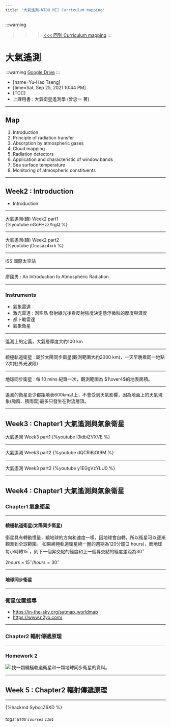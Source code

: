 ```yaml
---
title: '大氣遙測-NTOU MEI Curriculum mapping'
---
```

:::warning
>>>[<<< 回到 Curriculum mapping](/wYnQU277R3-kmL1UWGt8bA)
:::
# 大氣遙測
:::warning
[Google Drive](https://drive.google.com/open?id=1s-xpP2aECi5Gu0unQn9htsIWqSh736Zw&authuser=00781035%40email.ntou.edu.tw&usp=drive_fs)
:::
- [name=Yu-Hao Tseng]  
- [time=Sat, Sep 25, 2021 10:44 PM]  
- [TOC]  
- 上課用書 : 大氣衛星遙測學 (曾忠一 著)  

---
## Map
1. Introduction   
2. Principle of radiation transfer  
3. Absorption by atmospheric gases 
4. Cloud mapping   
5. Radiation detectors   
6. Application and characteristic of window bands   
7. Sea surface temperature   
8. Monitoring of atmospheric constituents  

---
## Week2 : Introduction
- Introduction  
---
大氣遙測(碩) Week2 part1  
{%youtube nGoFHzzYrgQ %}  

---
大氣遙測(碩) Week2 part2  
{%youtube jDcasaz4xrk %}  

---
ISS 國際太空站  

---
廖國男 : An Introduction to Atmospheric Radiation  

---
### Instruments
- 氣象雷達  
- 激光雷達 : 測空品 發射綠光後看反射強度決定懸浮微粒的厚度與濃度  
- 都卜勒雷達  
- 氣象衛星  

---
遙測上的定義，大氣層厚度大約100 km

---
繞極軌道衛星 : 屬於太陽同步衛星(觀測範圍大約2000 km)，一天早晚看同一地點2次(紅外光波段)

---
地球同步衛星 : 每 10 mins 紀錄一次，觀測範圍為 $1\over4$的地表面積。

---
遙測的衛星至少都距地表600km以上，不會受到天氣影響，因為地面上的天氣現象(颱風、積雨雲)最多只發生在對流層頂。

---
## Week3 : Chapter1 大氣遙測與氣象衛星
大氣遙測 Week3 part1
{%youtube l3idbiZVXVE %}

---
大氣遙測 Week3 part2
{%youtube dQCRiBjOt9M %}

---
大氣遙測 Week3 part3
{%youtube y1EGgVzYLU0 %}

---
## Week4 : Chapter1 大氣遙測與氣象衛星
###  Chapter1 氣象衛星
---
#### 繞極軌道衛星(太陽同步衛星)
衛星具有轉動慣量，繞地球的方向和速度一樣，因地球會自轉，所以衛星可以逐漸觀測到全球範圍。
如果繞極軌道衛星繞一圈的週期為120分鐘(2 hours)，而地球每小時轉$15^{^\circ}$，則下一個昇交點的經度和上一個昇交點的經度差距為$30^\circ$

$2 hours \times 15 ^\circ/hours = 30^\circ$

---
#### 地球同步衛星


---
### 衛星位置搜尋
* https://in-the-sky.org/satmap_worldmap  
* https://www.n2yo.com/  

---
###  Chapter2 輻射傳遞原理

---
### Homework 2
![](https://i.imgur.com/8xSKQqj.jpg)
找一顆繞極軌道衛星和一顆地球同步衛星的資料。

---
## Week 5 : Chapter2 輻射傳遞原理






---
{%hackmd SybccZ6XD %}
###### tags: `NTOU` `courses` `1101` 
